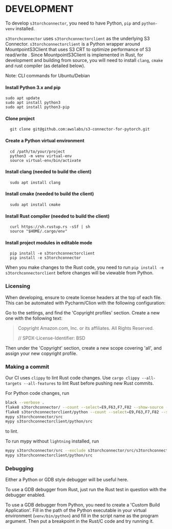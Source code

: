 # DEVELOPMENT

To develop `s3torchconnector`, you need to have Python, `pip` and `python-venv` installed. 

`s3torchconnector` uses `s3torchconnectorclient` as the underlying S3 Connector. `s3torchconnectorclient` is a Python wrapper around MountpointS3Client that uses S3 CRT to optimize performance
of S3 read/write
.
Since MountpointS3Client is implemented in Rust, for development and building from source, you will need to install `clang`, `cmake` and rust compiler (as detailed below). 

Note: CLI commands for Ubuntu/Debian 
#### Install Python 3.x and pip
```shell
sudo apt update
sudo apt install python3
sudo apt install python3-pip
```
#### Clone project
```shell
  git clone git@github.com:awslabs/s3-connector-for-pytorch.git
```
#### Create  a Python virtual environment
```shell
  cd /path/to/your/project
  python3 -m venv virtual-env
  source virtual-env/bin/activate
```
#### Install clang (needed to build the client)
```shell
  sudo apt install clang
```
#### Install cmake (needed to build the client)
```shell
  sudo apt install cmake
```
#### Install Rust compiler (needed to build the client)
```shell
  curl https://sh.rustup.rs -sSf | sh
  source "$HOME/.cargo/env"
```
#### Install project modules in editable mode
```shell
  pip install -e s3torchconnectorclient
  pip install -e s3torchconnector
```


When you make changes to the Rust code, you need to run `pip install -e s3torchconnectorclient` before changes will be viewable from 
Python.


### Licensing
When developing, ensure to create license headers at the top of each file. This can be automated with Pycharm/Clion 
with the following configuration:

Go to the settings, and find the 'Copyright profiles' section. Create a new one with the following text:

> Copyright Amazon.com, Inc. or its affiliates. All Rights Reserved.
> 
> // SPDX-License-Identifier: BSD

Then under the 'Copyright' section, create a new scope covering 'all', and assign your new copyright profile.

### Making a commit

Our CI uses `clippy` to lint Rust code changes. Use `cargo clippy --all-targets --all-features` to lint Rust before
pushing new Rust commits.

For Python code changes, run 
```bash
black --verbose .
flake8 s3torchconnector/ --count --select=E9,F63,F7,F82 --show-source --statistics
flake8 s3torchconnectorclient/python --count --select=E9,F63,F7,F82 --show-source --statistics
mypy s3torchconnector/src
mypy s3torchconnectorclient/python/src
```
 to lint.

To run mypy without `lightning` installed, run
```bash
mypy s3torchconnector/src --exclude s3torchconnector/src/s3torchconnector/lightning
mypy s3torchconnectorclient/python/src
```

### Debugging

Either a Python or GDB style debugger will be useful here.

To use a GDB debugger from Rust, just run the Rust test in question with the debugger enabled.

To use a GDB debugger from Python, you need to create a 'Custom Build Application'. 
Fill in the path of the Python executable in your virtual environment (`venv/bin/python`) and fill in the script name 
as the program argument.
Then put a breakpoint in the Rust/C code and try running it.

